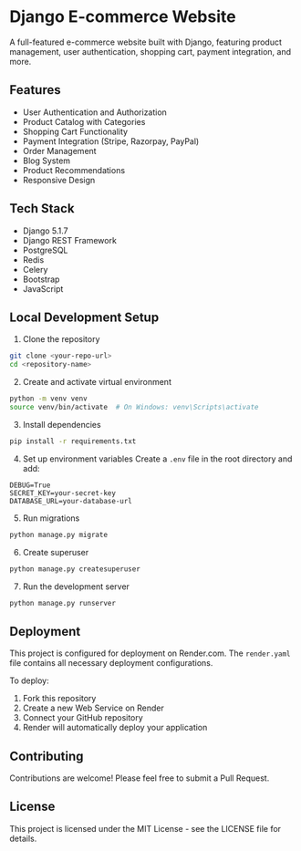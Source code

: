 # Django E-commerce Website

A full-featured e-commerce website built with Django, featuring product management, user authentication, shopping cart, payment integration, and more.

## Features

- User Authentication and Authorization
- Product Catalog with Categories
- Shopping Cart Functionality
- Payment Integration (Stripe, Razorpay, PayPal)
- Order Management
- Blog System
- Product Recommendations
- Responsive Design

## Tech Stack

- Django 5.1.7
- Django REST Framework
- PostgreSQL
- Redis
- Celery
- Bootstrap
- JavaScript

## Local Development Setup

1. Clone the repository
```bash
git clone <your-repo-url>
cd <repository-name>
```

2. Create and activate virtual environment
```bash
python -m venv venv
source venv/bin/activate  # On Windows: venv\Scripts\activate
```

3. Install dependencies
```bash
pip install -r requirements.txt
```

4. Set up environment variables
Create a `.env` file in the root directory and add:
```
DEBUG=True
SECRET_KEY=your-secret-key
DATABASE_URL=your-database-url
```

5. Run migrations
```bash
python manage.py migrate
```

6. Create superuser
```bash
python manage.py createsuperuser
```

7. Run the development server
```bash
python manage.py runserver
```

## Deployment

This project is configured for deployment on Render.com. The `render.yaml` file contains all necessary deployment configurations.

To deploy:
1. Fork this repository
2. Create a new Web Service on Render
3. Connect your GitHub repository
4. Render will automatically deploy your application

## Contributing

Contributions are welcome! Please feel free to submit a Pull Request.

## License

This project is licensed under the MIT License - see the LICENSE file for details. 